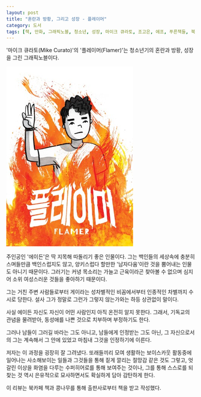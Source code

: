 ```yaml
---
layout: post
title: "혼란과 방황, 그리고 성장 - 플레이머"
category: 도서
tags: [책, 만화, 그래픽노블, 청소년, 성장, 마이크 큐라토, 조고은, 에프, 푸른책들, 북카페 책과 콩나무, 서평]
---
```


'마이크 큐라토(Mike Curato)'의
'플레이머(Flamer)'는
청소년기의 혼란과 방황, 성장을 그린 그래픽노블이다.

![표지](/images/flamer-comic-book-h480.jpg)

주인공인 '에이든'은 딱 지목해 따돌리기 좋은 인물이다.
그는 백인들의 세상속에 충분히 스며들만큼 백인스럽지도 않고,
양키스럽다 할만한 '남자다움'이란 것을 뿜어내는 인물도 아니기 때문이다.
그러기는 커녕 목소리는 가늘고 근육이라곤 찾아볼 수 없으며
심지어 소위 여성스러운 것들을 좋아하기 때문이다.

그는 거친 주변 사람들로부터
게이라는 성차별적인 비꼼에서부터
인종적인 차별까지 수시로 당한다.
설사 그가 정말로 그런가 그렇지 않는가와는 하등 상관없이 말이다.

사실 에이든 자신도 자신이 어떤 사람인지 아직 온전히 알지 못한다.
그래서, 기독교의 관념을 물려받아, 동성애를 나쁜 것으로 치부하며 부정하기도 한다.

그러나 남들이 그러길 바라는 그도 아니고,
남들에게 인정받는 그도 아닌,
그 자신으로서의 그는 계속해서 그 안에 있었고
마침내 그것을 인정하기에 이른다.

저자는 이 과정을 굉장히 잘 그려냈다.
또래들끼리 모여 생활하는 보이스카웃 활동중에 일어나는 사소해보이는 일들과
그것들을 통해 짙게 깔리는 절망감 같은 것도 그렇고,
엇갈린 이상을 화염을 다루는 수퍼히어로를 통해 보여주는 것이나,
그를 통해 스스로를 되찾는 것 역시 은유적으로 묘사하면서도 확실하게 담아 감탄하게 한다.



<div class="im im-info">
이 리뷰는 북카페 책과 콩나무를 통해 출판사로부터 책을 받고 작성했다.
</div>
